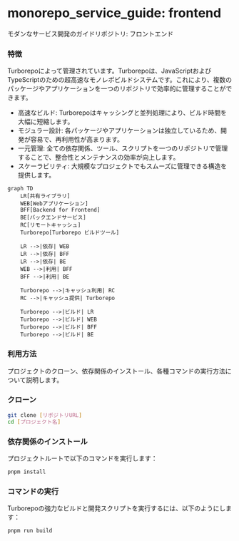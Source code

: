 # monorepo_service_guide: frontend
モダンなサービス開発のガイドリポジトリ: フロントエンド

### 特徴

Turborepoによって管理されています。Turborepoは、JavaScriptおよびTypeScriptのための超高速なモノレポビルドシステムです。これにより、複数のパッケージやアプリケーションを一つのリポジトリで効率的に管理することができます。

- 高速なビルド: Turborepoはキャッシングと並列処理により、ビルド時間を大幅に短縮します。
- モジュラー設計: 各パッケージやアプリケーションは独立しているため、開発が容易で、再利用性が高まります。
- 一元管理: 全ての依存関係、ツール、スクリプトを一つのリポジトリで管理することで、整合性とメンテナンスの効率が向上します。
- スケーラビリティ: 大規模なプロジェクトでもスムーズに管理できる構造を提供します。

```mermaid
graph TD
    LR[共有ライブラリ]
    WEB[Webアプリケーション]
    BFF[Backend for Frontend]
    BE[バックエンドサービス]
    RC[リモートキャッシュ]
    Turborepo[Turborepo ビルドツール]

    LR -->|依存| WEB
    LR -->|依存| BFF
    LR -->|依存| BE
    WEB -->|利用| BFF
    BFF -->|利用| BE

    Turborepo -->|キャッシュ利用| RC
    RC -->|キャッシュ提供| Turborepo

    Turborepo -->|ビルド| LR
    Turborepo -->|ビルド| WEB
    Turborepo -->|ビルド| BFF
    Turborepo -->|ビルド| BE
```

### 利用方法

プロジェクトのクローン、依存関係のインストール、各種コマンドの実行方法について説明します。

### クローン

```bash
git clone [リポジトリURL]
cd [プロジェクト名]
```

### 依存関係のインストール

プロジェクトルートで以下のコマンドを実行します：

```bash
pnpm install

```

### コマンドの実行

Turborepoの強力なビルドと開発スクリプトを実行するには、以下のようにします：

```bash
pnpm run build
```
